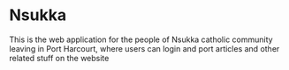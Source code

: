 # Nsukka

This is the web application for the people of Nsukka catholic community leaving in Port Harcourt,  where users can login and port articles and other related stuff on the website